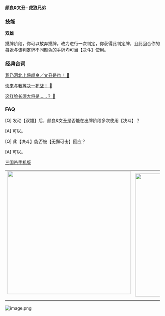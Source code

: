 
#### 颜良&文丑 · 虎狼兄弟  

### 技能

**双雄**

摸牌阶段，你可以放弃摸牌，改为进行一次判定，你获得此判定牌，且此回合你的每张与该判定牌不同颜色的手牌均可当【决斗】使用。

### 经典台词


[我乃河北上将颜良／文丑是也！ 🎵](char_qun005_dub_ability1_1.mp3)

[快来与我等决一死战！ 🎵](char_qun005_dub_ability1_2.mp3)

[这红脸长须大将是……？ 🎵](char_qun005_dub_dead.mp3)


### FAQ

[Q] 发动【双雄】后，颜良&文丑是否能在出牌阶段多次使用【决斗】？

[A] 可以。



[Q] 此【决斗】能否被【无懈可击】回应？

[A] 可以。


 [三国杀手机版](https://apps.apple.com/cn/app/%E4%B8%89%E5%9B%BD%E6%9D%80%E9%97%AE%E9%A2%98%E7%AD%94%E7%96%91/id527602078)
    <div style="text-align: center"><table><tr>
    <td style="text-align: center">
<img src="https://is4-ssl.mzstatic.com/image/thumb/PurpleSource116/v4/1b/38/06/1b380673-fa07-7d70-76af-cc625e8e7894/97f20edf-1616-4b93-9e88-fbaebfe22faf_page-0.jpg/460x0w.webp" height="400">
</td>
<td style="text-align: center">
<img src="https://is5-ssl.mzstatic.com/image/thumb/PurpleSource126/v4/f6/ae/05/f6ae053d-def3-e9be-a991-74954202adad/7a500a3f-0dc0-4c7a-8287-6eed7e11d2b4_page-1.jpg/460x0w.webp" height="400">
</td>
<td style="text-align: center">
<img src="https://is2-ssl.mzstatic.com/image/thumb/PurpleSource126/v4/f3/38/97/f33897de-2a22-ec13-1832-60c35c10fe7c/7fbfdcd6-9f03-45ce-8dc1-bad59b0e5f5d_page-2.jpg/460x0w.webp" height="400">
</td>
<td style="text-align: center">
<img src="https://is2-ssl.mzstatic.com/image/thumb/PurpleSource116/v4/7c/bf/db/7cbfdbb7-8d99-a661-c3a7-bc4e3fdb840a/5e805d5e-b991-4341-bdf6-233a5dd8d703_page-3.jpg/460x0w.webp" height="400">
</td>
</tr>
</table>
</div>
    
 ![image.png](https://s2.loli.net/2022/01/10/Z85EF3hBpvU41oI.png)
